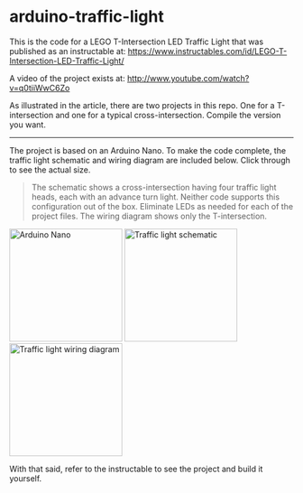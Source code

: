 # arduino-traffic-light
This is the code for a LEGO T-Intersection LED Traffic Light that was published as an instructable at: https://www.instructables.com/id/LEGO-T-Intersection-LED-Traffic-Light/

A video of the project exists at:  http://www.youtube.com/watch?v=q0tiiWwC6Zo

As illustrated in the article, there are two projects in this repo. One for a T-intersection and one for a typical cross-intersection. Compile the version you want.

---

The project is based on an Arduino Nano. To make the code complete, the traffic light schematic and wiring diagram are included below. Click through to see the actual size.

> The schematic shows a cross-intersection having four traffic light heads, each with an advance turn light. Neither code supports this configuration out of the box. Eliminate LEDs as needed for each of the project files. The wiring diagram shows only the T-intersection.

<img src="https://user-images.githubusercontent.com/6452623/79247365-aa149c80-7e37-11ea-8f65-7bc250be448b.jpg" title="Arduino Nano" width="200"> <img src="https://user-images.githubusercontent.com/6452623/79247295-92d5af00-7e37-11ea-9d4c-b11c6c1391e9.jpg" width="200" title="Traffic light schematic"> <img src="https://user-images.githubusercontent.com/6452623/79247308-99642680-7e37-11ea-8e6a-54339b883e4c.jpg" title="Traffic light wiring diagram" width="200">

With that said, refer to the instructable to see the project and build it yourself.


